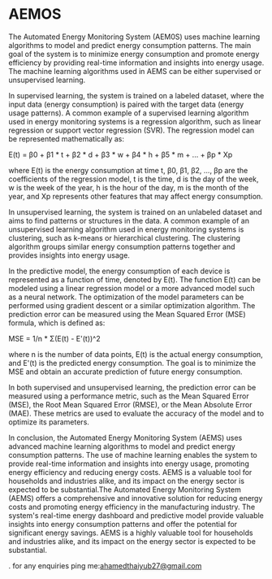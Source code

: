 # AEMOS 
The Automated Energy Monitoring System (AEM0S) uses machine learning algorithms to model and predict energy consumption patterns. The main goal of the system is to minimize energy consumption and promote energy efficiency by providing real-time information and insights into energy usage. The machine learning algorithms used in AEMS can be either supervised or unsupervised learning.

In supervised learning, the system is trained on a labeled dataset, where the input data (energy consumption) is paired with the target data (energy usage patterns). A common example of a supervised learning algorithm used in energy monitoring systems is a regression algorithm, such as linear regression or support vector regression (SVR). The regression model can be represented mathematically as:


E(t) = β0 + β1 * t + β2 * d + β3 * w + β4 * h + β5 * m + ... + βp * Xp

where E(t) is the energy consumption at time t, β0, β1, β2, ..., βp are the coefficients of the regression model, t is the time, d is the day of the week, w is the week of the year, h is the hour of the day, m is the month of the year, and Xp represents other features that may affect energy consumption.

In unsupervised learning, the system is trained on an unlabeled dataset and aims to find patterns or structures in the data. A common example of an unsupervised learning algorithm used in energy monitoring systems is clustering, such as k-means or hierarchical clustering. The clustering algorithm groups similar energy consumption patterns together and provides insights into energy usage.


In the predictive model, the energy consumption of each device is represented as a function of time, denoted by E(t). The function E(t) can be modeled using a linear regression model or a more advanced model such as a neural network. The optimization of the model parameters can be performed using gradient descent or a similar optimization algorithm. The prediction error can be measured using the Mean Squared Error (MSE) formula, which is defined as:

MSE = 1/n * Σ(E(t) - E'(t))^2

where n is the number of data points, E(t) is the actual energy consumption, and E'(t) is the predicted energy consumption. The goal is to minimize the MSE and obtain an accurate prediction of future energy consumption.





In both supervised and unsupervised learning, the prediction error can be measured using a performance metric, such as the Mean Squared Error (MSE), the Root Mean Squared Error (RMSE), or the Mean Absolute Error (MAE). These metrics are used to evaluate the accuracy of the model and to optimize its parameters.

In conclusion, the Automated Energy Monitoring System (AEMS) uses advanced machine learning algorithms to model and predict energy consumption patterns. The use of machine learning enables the system to provide real-time information and insights into energy usage, promoting energy efficiency and reducing energy costs. AEMS is a valuable tool for households and industries alike, and its impact on the energy sector is expected to be substantial.The Automated Energy Monitoring System (AEMS) offers a comprehensive and innovative solution for reducing energy costs and promoting energy efficiency in the manufacturing industry. The system's real-time energy dashboard and predictive model provide valuable insights into energy consumption patterns and offer the potential for significant energy savings. AEMS is a highly valuable tool for households and industries alike, and its impact on the energy sector is expected to be substantial.

.
for any enquiries ping me:ahamedthaiyub27@gmail.com







